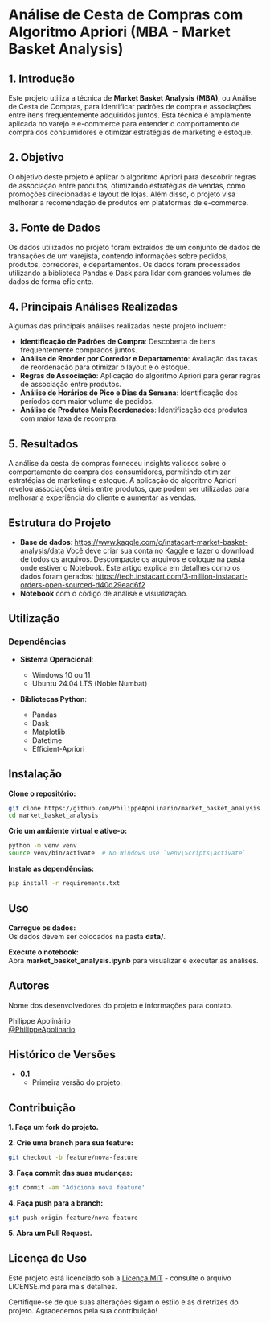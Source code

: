 # Análise de Cesta de Compras com Algoritmo Apriori (MBA - Market Basket Analysis)

## 1. Introdução

Este projeto utiliza a técnica de **Market Basket Analysis (MBA)**, ou Análise de Cesta de Compras, para identificar padrões de compra e associações entre itens frequentemente adquiridos juntos. Esta técnica é amplamente aplicada no varejo e e-commerce para entender o comportamento de compra dos consumidores e otimizar estratégias de marketing e estoque.

## 2. Objetivo

O objetivo deste projeto é aplicar o algoritmo Apriori para descobrir regras de associação entre produtos, otimizando estratégias de vendas, como promoções direcionadas e layout de lojas. Além disso, o projeto visa melhorar a recomendação de produtos em plataformas de e-commerce.

## 3. Fonte de Dados

Os dados utilizados no projeto foram extraídos de um conjunto de dados de transações de um varejista, contendo informações sobre pedidos, produtos, corredores, e departamentos. Os dados foram processados utilizando a biblioteca Pandas e Dask para lidar com grandes volumes de dados de forma eficiente.

## 4. Principais Análises Realizadas

Algumas das principais análises realizadas neste projeto incluem:

- **Identificação de Padrões de Compra**: Descoberta de itens frequentemente comprados juntos.
- **Análise de Reorder por Corredor e Departamento**: Avaliação das taxas de reordenação para otimizar o layout e o estoque.
- **Regras de Associação**: Aplicação do algoritmo Apriori para gerar regras de associação entre produtos.
- **Análise de Horários de Pico e Dias da Semana**: Identificação dos períodos com maior volume de pedidos.
- **Análise de Produtos Mais Reordenados**: Identificação dos produtos com maior taxa de recompra.

## 5. Resultados

A análise da cesta de compras forneceu insights valiosos sobre o comportamento de compra dos consumidores, permitindo otimizar estratégias de marketing e estoque. A aplicação do algoritmo Apriori revelou associações úteis entre produtos, que podem ser utilizadas para melhorar a experiência do cliente e aumentar as vendas.

## Estrutura do Projeto

- **Base de dados**: https://www.kaggle.com/c/instacart-market-basket-analysis/data
  Você deve criar sua conta no Kaggle e fazer o download de todos os arquivos. Descompacte os
  arquivos e coloque na pasta onde estiver o Notebook.
  Este artigo explica em detalhes como os dados foram gerados: https://tech.instacart.com/3-million-instacart-orders-open-sourced-d40d29ead6f2
- **Notebook** com o código de análise e visualização.

## Utilização

### Dependências

- **Sistema Operacional**:
  - Windows 10 ou 11
  - Ubuntu 24.04 LTS (Noble Numbat)

- **Bibliotecas Python**:
  - Pandas
  - Dask
  - Matplotlib
  - Datetime
  - Efficient-Apriori

## Instalação

**Clone o repositório:**
```bash
git clone https://github.com/PhilippeApolinario/market_basket_analysis.git
cd market_basket_analysis
```
**Crie um ambiente virtual e ative-o:**
```bash
python -m venv venv
source venv/bin/activate  # No Windows use `venv\Scripts\activate`
```
**Instale as dependências:**
```bash
pip install -r requirements.txt
```

## Uso

**Carregue os dados:**  
Os dados devem ser colocados na pasta **data/**.

**Execute o notebook:**  
Abra **market_basket_analysis.ipynb** para visualizar e executar as análises.

## Autores

Nome dos desenvolvedores do projeto e informações para contato.

Philippe Apolinário    
[@PhilippeApolinario](https://www.linkedin.com/in/philipperapolinario/)

## Histórico de Versões

- **0.1**
  - Primeira versão do projeto.

## Contribuição

**1. Faça um fork do projeto.**
   
**2. Crie uma branch para sua feature:** 
```bash
git checkout -b feature/nova-feature
``` 
**3. Faça commit das suas mudanças:**
```bash
git commit -am 'Adiciona nova feature'
```
**4. Faça push para a branch:** 
```bash
git push origin feature/nova-feature
```
**5. Abra um Pull Request.**

## Licença de Uso

Este projeto está licenciado sob a [Licença MIT](LICENSE.md) - consulte o arquivo LICENSE.md para mais detalhes.

Certifique-se de que suas alterações sigam o estilo e as diretrizes do projeto. Agradecemos pela sua contribuição!
